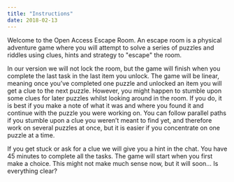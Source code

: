 ```yaml
---
title: "Instructions"
date: 2018-02-13
---
```


Welcome to the Open Access Escape Room. An escape room is a physical adventure game where you will attempt to solve a series of puzzles and riddles using clues, hints and strategy to "escape" the room. 

In our version we will not lock the room, but the game will finish when you complete the last task in the last item you unlock. The game will be linear, meaning once you’ve completed one puzzle and unlocked an item you will get a clue to the next puzzle. However, you might happen to stumble upon some clues for later puzzles whilst looking around in the room. If you do, it is best if you make a note of what it was and where you found it and continue with the puzzle you were working on. You can follow parallel paths if you stumble upon a clue you weren’t meant to find yet, and therefore work on several puzzles at once, but it is easier if you concentrate on one puzzle at a time.

If you get stuck or ask for a clue we will give you a hint in the chat. You have 45 minutes to complete all the tasks. The game will start when you first make a choice. This might not make much sense now, but it will soon…  Is everything clear?

